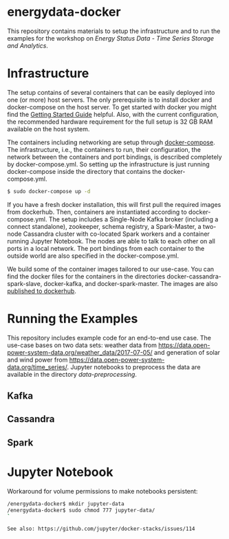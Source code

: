 # energydata-docker

This repository contains materials to setup the infrastructure and to run the examples for the workshop on _Energy Status Data - Time Series Storage and Analytics_.

# Infrastructure

The setup contains of several containers that can be easily deployed into one (or more) host servers. The only prerequisite is to install docker and docker-compose on the host server. To get started with docker you might find the [Getting Started Guide](https://docs.docker.com/get-started/) helpful. Also, with the current configuration, the recommended hardware requirement for the full setup is 32 GB RAM available on the host system.

The containers including networking are setup through [docker-compose](https://docs.docker.com/compose/). The infrastructure, i.e., the containers to run, their configuration, the network between the containers and port bindings, is described completely by docker-compose.yml. So setting up the infrastructure is just running docker-compose inside the directory that contains the docker-compose.yml.

```bash
$ sudo docker-compose up -d
```

If you have a fresh docker installation, this will first pull the required images from dockerhub. Then, containers are instantiated according to docker-compose.yml. The setup includes a Single-Node Kafka broker (including a connect standalone), zookeeper, schema registry, a Spark-Master, a two-node Cassandra cluster with co-located Spark workers and a container running Jupyter Notebook. The nodes are able to talk to each other on all ports in a local network. The port bindings from each container to the outside world are also specified in the docker-compose.yml.

We build some of the container images tailored to our use-case. You can find the docker files for the containers in the directories docker-cassandra-spark-slave, docker-kafka, and docker-spark-master. The images are also [published to dockerhub](https://hub.docker.com/u/holtri/).

# Running the Examples

This repository includes example code for an end-to-end use case. The use-case bases on two data sets: weather data from https://data.open-power-system-data.org/weather_data/2017-07-05/ and generation of solar and wind power from https://data.open-power-system-data.org/time_series/. Jupyter notebooks to preprocess the data are available in the directory _data-preprocessing_.

## Kafka

## Cassandra

## Spark

# Jupyter Notebook

Workaround for volume permissions to make notebooks persistent:

```bash
/energydata-docker$ mkdir jupyter-data
/energydata-docker$ sudo chmod 777 jupyter-data/
`

See also: https://github.com/jupyter/docker-stacks/issues/114
